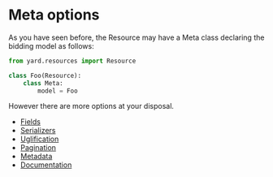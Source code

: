 # Meta options

As you have seen before, the Resource may have a Meta class declaring the bidding model as follows:

```python
from yard.resources import Resource

class Foo(Resource):
    class Meta:
        model = Foo
```

However there are more options at your disposal.

- [Fields](fields.md)
- [Serializers](serializers.md)
- [Uglification](uglification.md)
- [Pagination](pagination.md)
- [Metadata](metadata.md)
- [Documentation](documentation.md)
